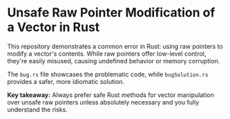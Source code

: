 # Unsafe Raw Pointer Modification of a Vector in Rust

This repository demonstrates a common error in Rust: using raw pointers to modify a vector's contents. While raw pointers offer low-level control, they're easily misused, causing undefined behavior or memory corruption.

The `bug.rs` file showcases the problematic code, while `bugSolution.rs` provides a safer, more idiomatic solution.

**Key takeaway:**  Always prefer safe Rust methods for vector manipulation over unsafe raw pointers unless absolutely necessary and you fully understand the risks.